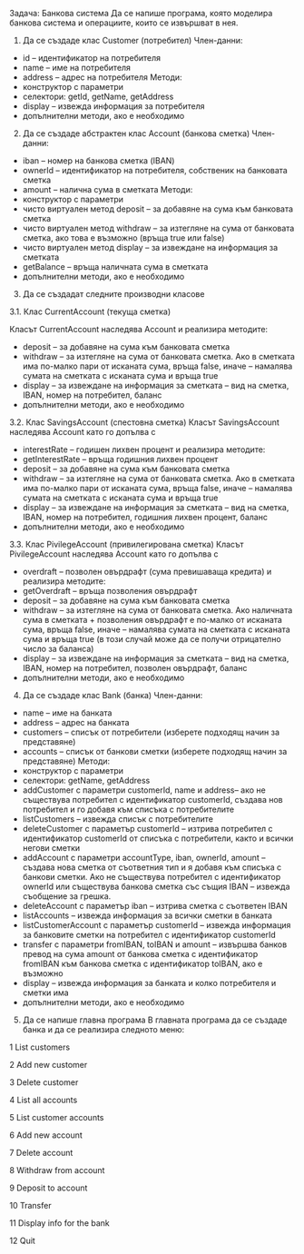 Задача: Банкова система 
Да се напише програма, която моделира банкова система и операциите, които се извършват в нея.


1. Да се създаде клас Customer (потребител)
Член-данни:
* id – идентификатор на потребителя
* name – име на потребителя
* address – адрес на потребителя
Методи:
* конструктор с параметри
* селектори: getId, getName, getAddress
* display – извежда информация за потребителя
* допълнителни методи, ако е необходимо

2. Да се създаде абстрактен клас Account (банкова сметка) 
Член-данни:
* iban – номер на банкова сметка (IBAN)
* ownerId – идентификатор на потребителя, собственик на банковата сметка
* amount – налична сума в сметката
Методи:
* конструктор с параметри
* чисто виртуален метод deposit – за добавяне на сума към банковата сметка
* чисто виртуален метод withdraw – за изтегляне на сума от банковата сметка, ако това е възможно (връща true или false)
* чисто виртуален метод display – за извеждане на информация за сметката
* getBalance – връща наличната сума в сметката
* допълнителни методи, ако е необходимо

3. Да се създадат следните производни класове 

3.1. Клас CurrentAccount (текуща сметка)

Класът CurrentAccount наследява Account и реализира методите:
* deposit – за добавяне на сума към банковата сметка
* withdraw – за изтегляне на сума от банковата сметка. Ако в сметката има по-малко пари от исканата сума, връща false, иначе – намалява сумата на сметката с исканата сума и връща true
* display – за извеждане на информация за сметката – вид на сметка, IBAN, номер на потребител, баланс
* допълнителни методи, ако е необходимо

3.2. Клас SavingsAccount (спестовна сметка)
Класът SavingsAccount наследява Account като го допълва с
* interestRate – годишен лихвен процент
и реализира методите:
* getInterestRate – връща годишния лихвен процент
* deposit – за добавяне на сума към банковата сметка
* withdraw – за изтегляне на сума от банковата сметка. Ако в сметката има по-малко пари от исканата сума, връща false, иначе – намалява сумата на сметката с исканата сума и връща true
* display – за извеждане на информация за сметката – вид на сметка, IBAN, номер на потребител, годишния лихвен процент, баланс
* допълнителни методи, ако е необходимо

3.3. Клас PivilegeAccount (привилегирована сметка)
Класът PivilegeAccount наследява Account като го допълва с
* overdraft – позволен овърдрафт (сума превишаваща кредита)
и реализира методите:
* getOverdraft – връща позволения овърдрафт
* deposit – за добавяне на сума към банковата сметка
* withdraw – за изтегляне на сума от банковата сметка. Ако наличната сума в сметката + позволения овърдрафт е по-малко от исканата сума, връща false, иначе – намалява сумата на сметката с исканата сума и връща true (в този случай може да се получи отрицателно число за баланса)
* display – за извеждане на информация за сметката – вид на сметка, IBAN, номер на потребител, позволен овърдрафт, баланс
* допълнителни методи, ако е необходимо

4. Да се създаде клас Bank (банка) 
Член-данни:
* name – име на банката
* address – адрес на банката
* customers – списък от потребители (изберете подходящ начин за представяне)
* accounts – списък от банкови сметки (изберете подходящ начин за представяне)
Методи:
* конструктор с параметри
* селектори: getName, getAddress
* addCustomer с параметри customerId, name и address– ако не съществува потребител с идентификатор customerId, създава нов потребител и го добавя към списъка с потребителите
* listCustomers – извежда списък с потребителите
* deleteCustomer с параметър customerId – изтрива потребител с идентификатор customerId от списъка с потребители, както и всички негови сметки
* addAccount с параметри accountType, iban, ownerId, amount – създава нова сметка от съответния тип и я добавя към списъка с банкови сметки. Ако не съществува потребител с идентификатор ownerId или съществува банкова сметка със същия IBAN – извежда съобщение за грешка.
* deleteAccount с параметър iban – изтрива сметка с съответен IBAN
* listAccounts – извежда информация за всички сметки в банката
* listCustomerAccount с параметър customerId – извежда информация за банковите сметки на потребител с идентификатор customerId
* transfer с параметри fromIBAN, toIBAN и amount – извършва банков превод на сума amount от банкова сметка с идентификатор fromIBAN към банкова сметка с идентификатор toIBAN, ако е възможно
* display – извежда информация за банката и колко потребителя и сметки има
* допълнителни методи, ако е необходимо

5. Да се напише главна програма 
В главната програма да се създаде банка и да се реализира следното меню:

1 List customers

2 Add new customer

3 Delete customer

4 List all accounts

5 List customer accounts

6 Add new account

7 Delete account

8 Withdraw from account

9 Deposit to account

10 Transfer

11 Display info for the bank

12 Quit

